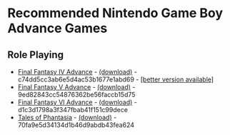 # Recommended Nintendo Game Boy Advance Games

## Role Playing

* <a name="final-fantasy-iv-advance">[Final Fantasy IV Advance](https://www.gamefaqs.com/gba/929937-final-fantasy-iv-advance) - [(download)](https://www.dropbox.com/s/yh9kevdhtk74s41/final-fantasy-iv-advance.zip?dl=0) - c74dd5cc3ab6e5d4ac53b1677e1abd69 - [[better version available]](platforms/PSP.md#final-fantasy-iv-the-complete-collection)
* <a name="final-fantasy-v-advance">[Final Fantasy V Advance](https://www.gamefaqs.com/gba/930369-final-fantasy-v-advance) - [(download)](https://www.dropbox.com/s/0hyxc48weigsssp/final-fantasy-v-advance.zip?dl=0) - 9ed82843cc54876362be56faccb15d75
* <a name="final-fantasy-vi-advance">[Final Fantasy VI Advance](https://www.gamefaqs.com/gba/930370-final-fantasy-vi-advance) - [(download)](https://www.dropbox.com/s/uyufy2krf4w5nhj/final-fantasy-vi-advance.zip?dl=0) - d1c3d1798a3f347fbab41f151c99dece
* <a name="tales-of-phantasia">[Tales of Phantasia](https://www.gamefaqs.com/gba/582247-tales-of-phantasia) - [(download)](https://www.dropbox.com/s/852l54oxs20eq5j/tales-of-phantasia-gba.zip?dl=0) - 70fa9e5d34134d1b46d9abdb43fea624
